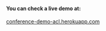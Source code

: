 #### You can check a live demo at:
[conference-demo-acl.herokuapp.com](https://conference-demo-acl.herokuapp.com/)
